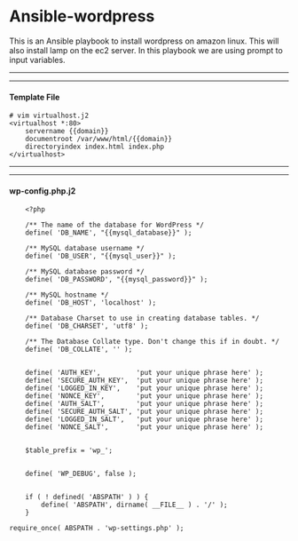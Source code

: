 # Ansible-wordpress

This is an Ansible playbook to install wordpress on amazon linux. This will also install lamp on the ec2 server. In this playbook we are using prompt to input variables.


***

***


#### Template File

	# vim virtualhost.j2
	<virtualhost *:80>
	    servername {{domain}}
	    documentroot /var/www/html/{{domain}}
	    directoryindex index.html index.php
	</virtualhost>



***

***

#### wp-config.php.j2

		<?php
		
		/** The name of the database for WordPress */
		define( 'DB_NAME', "{{mysql_database}}" );
		
		/** MySQL database username */
		define( 'DB_USER', "{{mysql_user}}" );
		
		/** MySQL database password */
		define( 'DB_PASSWORD', "{{mysql_password}}" );
		
		/** MySQL hostname */
		define( 'DB_HOST', 'localhost' );
		
		/** Database Charset to use in creating database tables. */
		define( 'DB_CHARSET', 'utf8' );
		
		/** The Database Collate type. Don't change this if in doubt. */
		define( 'DB_COLLATE', '' );
		
		
		define( 'AUTH_KEY',         'put your unique phrase here' );
		define( 'SECURE_AUTH_KEY',  'put your unique phrase here' );
		define( 'LOGGED_IN_KEY',    'put your unique phrase here' );
		define( 'NONCE_KEY',        'put your unique phrase here' );
		define( 'AUTH_SALT',        'put your unique phrase here' );
		define( 'SECURE_AUTH_SALT', 'put your unique phrase here' );
		define( 'LOGGED_IN_SALT',   'put your unique phrase here' );
		define( 'NONCE_SALT',       'put your unique phrase here' );
		
		
		$table_prefix = 'wp_';
		
		
		define( 'WP_DEBUG', false );
		
		
		if ( ! defined( 'ABSPATH' ) ) {
			define( 'ABSPATH', dirname( __FILE__ ) . '/' );
		}
		
	require_once( ABSPATH . 'wp-settings.php' );
